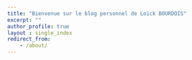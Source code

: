 ```yaml
---
title: "Bienvenue sur le blog personnel de Loïck BOURDOIS"
excerpt: ""
author_profile: true
layout : single_index
redirect_from: 
    - /about/
---
```

